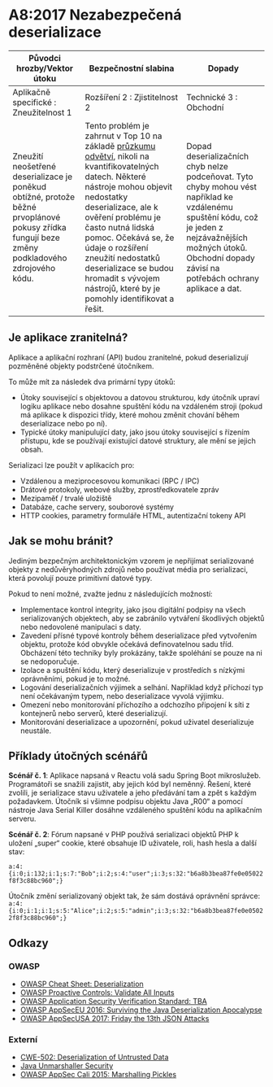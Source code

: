 # A8:2017 Nezabezpečená deserializace

| Původci hrozby/Vektor útoku | Bezpečnostní slabina           | Dopady               |
| -- | -- | -- |
| Aplikačně specifické : Zneužitelnost 1 | Rozšíření 2 : Zjistitelnost 2 | Technické 3 : Obchodní |
| Zneužití neošetřené deserializace je poněkud obtížné, protože běžné prvoplánové pokusy zřídka fungují beze změny podkladového zdrojového kódu. | Tento problém je zahrnut v Top 10 na základě [průzkumu odvětví](https://owasp.blogspot.com/2017/08/owasp-top-10-2017-project-update.html), nikoli na kvantifikovatelných datech. Některé nástroje mohou objevit nedostatky deserializace, ale k ověření problému je často nutná lidská pomoc. Očekává se, že údaje o rozšíření zneužití nedostatků deserializace se budou hromadit s vývojem nástrojů, které by je pomohly identifikovat a řešit. | Dopad deserializačních chyb nelze podceňovat. Tyto chyby mohou vést například ke vzdálenému spuštění kódu, což je jeden z nejzávažnějších možných útoků. Obchodní dopady závisí na potřebách ochrany aplikace a dat. |

## Je aplikace zranitelná?

Aplikace a aplikační rozhraní (API) budou zranitelné, pokud deserializují pozměněné objekty podstrčené útočníkem.

To může mít za následek dva primární typy útoků:

* Útoky související s objektovou a datovou strukturou, kdy útočník upraví logiku aplikace nebo dosahne spuštění kódu na vzdáleném stroji (pokud má aplikace k dispozici třídy, které mohou změnit chování během deserializace nebo po ní).
* Typické útoky manipulující daty, jako jsou útoky související s řízením přístupu, kde se používají existující datové struktury, ale mění se jejich obsah.

Serializaci lze použít v aplikacích pro:

* Vzdálenou a meziprocesovou komunikaci (RPC / IPC)
* Drátové protokoly, webové služby, zprostředkovatele zpráv
* Mezipaměť / trvalé uložiště
* Databáze, cache servery, souborové systémy
* HTTP cookies, parametry formuláře HTML, autentizační tokeny API

## Jak se mohu bránit?

Jediným bezpečným architektonickým vzorem je nepřijímat serializované objekty z nedůvěryhodných zdrojů nebo používat média pro serializaci, která povolují pouze primitivní datové typy.

Pokud to není možné, zvažte jednu z následujících možností:

* Implementace kontrol integrity, jako jsou digitální podpisy na všech serializovaných objektech, aby se zabránilo vytváření škodlivých objektů nebo nedovolené manipulaci s daty.
* Zavedení přísné typové kontroly během deserializace před vytvořením objektu, protože kód obvykle očekává definovatelnou sadu tříd. Obcházení této techniky byly prokázány, takže spoléhání se pouze na ni se nedoporučuje.
* Izolace a spuštění kódu, který deserializuje v prostředích s nízkými oprávněními, pokud je to možné.
* Logování deserializačních výjimek a selhání. Například když příchozí typ není očekávaným typem, nebo deserializace vyvolá výjimku.
* Omezení nebo monitorování příchozího a odchozího připojení k síti z kontejnerů nebo serverů, které deserializují.
* Monitorování deserializace a upozornění, pokud uživatel deserializuje neustále.

## Příklady útočných scénářů

**Scénář č. 1**: Aplikace napsaná v Reactu volá sadu Spring Boot mikroslužeb. Programátoři se snažili zajistit, aby jejich kód byl neměnný. Řešení, které zvolili, je serializace stavu uživatele a jeho předávání tam a zpět s každým požadavkem. Útočník si všimne podpisu objektu Java „R00“ a pomocí nástroje Java Serial Killer dosáhne vzdáleného spuštění kódu na aplikačním serveru.

**Scénář č. 2**: Fórum napsané v PHP používá serializaci objektů PHP k uložení „super“ cookie, které obsahuje ID uživatele, roli, hash hesla a další stav:

`a:4:{i:0;i:132;i:1;s:7:"Bob";i:2;s:4:"user";i:3;s:32:"b6a8b3bea87fe0e05022f8f3c88bc960";}`

Útočník změní serializovaný objekt tak, že sám dostává oprávnění správce:
`a:4:{i:0;i:1;i:1;s:5:"Alice";i:2;s:5:"admin";i:3;s:32:"b6a8b3bea87fe0e05022f8f3c88bc960";}`

## Odkazy

### OWASP

* [OWASP Cheat Sheet: Deserialization](https://www.owasp.org/index.php/Deserialization_Cheat_Sheet)
* [OWASP Proactive Controls: Validate All Inputs](https://www.owasp.org/index.php/OWASP_Proactive_Controls#4:_Validate_All_Inputs)
* [OWASP Application Security Verification Standard: TBA](https://www.owasp.org/index.php/Category:OWASP_Application_Security_Verification_Standard_Project#tab=Home)
* [OWASP AppSecEU 2016: Surviving the Java Deserialization Apocalypse](https://speakerdeck.com/pwntester/surviving-the-java-deserialization-apocalypse)
* [OWASP AppSecUSA 2017: Friday the 13th JSON Attacks](https://speakerdeck.com/pwntester/friday-the-13th-json-attacks)

### Externí

* [CWE-502: Deserialization of Untrusted Data](https://cwe.mitre.org/data/definitions/502.html)
* [Java Unmarshaller Security](https://github.com/mbechler/marshalsec)
* [OWASP AppSec Cali 2015: Marshalling Pickles](http://frohoff.github.io/appseccali-marshalling-pickles/)
